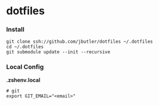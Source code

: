 # dotfiles

### Install

```
git clone ssh://github.com/jbutler/dotfiles ~/.dotfiles
cd ~/.dotfiles
git submodule update --init --recursive
```

### Local Config

**.zshenv.local**

```
# git
export GIT_EMAIL="<email>"
```
